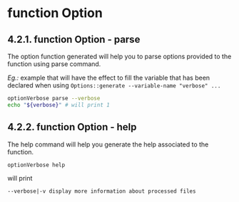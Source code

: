 # function Option

## 4.2.1. function Option - parse

The option function generated will help you to parse options provided to the
function using parse command.

_Eg.:_ example that will have the effect to fill the variable that has been
declared when using `Options::generate --variable-name "verbose" ...`

```bash
optionVerbose parse --verbose
echo "${verbose}" # will print 1
```

## 4.2.2. function Option - help

The help command will help you generate the help associated to the function.

```bash
optionVerbose help
```

will print

```text
--verbose|-v display more information about processed files
```
